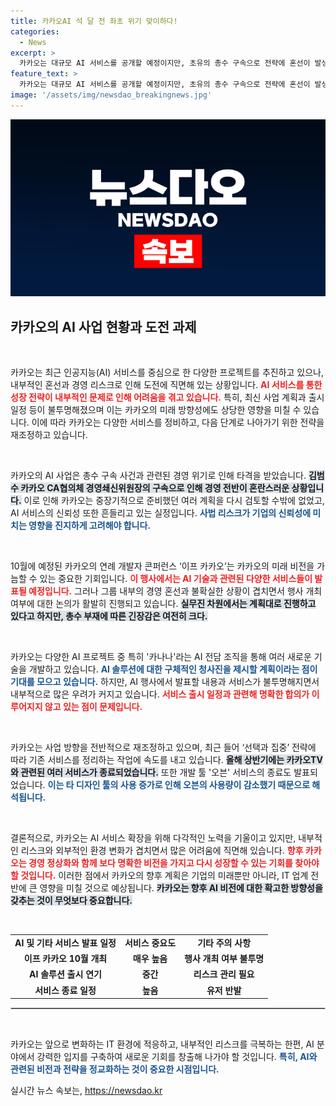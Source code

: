```yaml
---
title: 카카오AI 석 달 전 좌초 위기 맞이하다!
categories:
  - News
excerpt: >
  카카오는 대규모 AI 서비스를 공개할 예정이지만, 초유의 총수 구속으로 전략에 혼선이 발생하고 있다. 이프 카카오 행사와 AI 서비스 출시 일정이 불투명해지며, 내부 갈등이 고조되고 있는 상황이다. 과연 카카오는 이 위기를 어떻게 헤쳐 나갈까?
feature_text: >
  카카오는 대규모 AI 서비스를 공개할 예정이지만, 초유의 총수 구속으로 전략에 혼선이 발생하고 있다. 이프 카카오 행사와 AI 서비스 출시 일정이 불투명해지며, 내부 갈등이 고조되고 있는 상황이다. 과연 카카오는 이 위기를 어떻게 헤쳐 나갈까?
image: '/assets/img/newsdao_breakingnews.jpg'
---
```


<p><img src="/assets/img/newsdao_breakingnews.jpg" alt="pcversion 속보" /></p>

<h2 data-ke-size="size26">카카오의 AI 사업 현황과 도전 과제</h2>

<p data-ke-size="size16">&nbsp;</p>

<p>카카오는 최근 인공지능(AI) 서비스를 중심으로 한 다양한 프로젝트를 추진하고 있으나, 내부적인 혼선과 경영 리스크로 인해 도전에 직면해 있는 상황입니다. <b><span style="color: #ee2323;">AI 서비스를 통한 성장 전략이 내부적인 문제로 인해 어려움을 겪고 있습니다.</span></b> 특히, 최신 사업 계획과 출시 일정 등이 불투명해졌으며 이는 카카오의 미래 방향성에도 상당한 영향을 미칠 수 있습니다. 이에 따라 카카오는 다양한 서비스를 정비하고, 다음 단계로 나아가기 위한 전략을 재조정하고 있습니다.</p>

<p data-ke-size="size16">&nbsp;</p>

<p>카카오의 AI 사업은 총수 구속 사건과 관련된 경영 위기로 인해 타격을 받았습니다. <b><span style="background-color: #21538527;">김범수 카카오 CA협의체 경영쇄신위원장의 구속으로 인해 경영 전반이 혼란스러운 상황입니다.</span></b> 이로 인해 카카오는 중장기적으로 준비했던 여러 계획을 다시 검토할 수밖에 없었고, AI 서비스의 신뢰성 또한 흔들리고 있는 실정입니다. <b><span style="color: #1a5490;">사법 리스크가 기업의 신뢰성에 미치는 영향을 진지하게 고려해야 합니다.</span></b></p>

<p data-ke-size="size16">&nbsp;</p>

<p>10월에 예정된 카카오의 연례 개발자 콘퍼런스 ‘이프 카카오’는 카카오의 미래 비전을 가늠할 수 있는 중요한 기회입니다. <b><span style="color: #ee2323;">이 행사에서는 AI 기술과 관련된 다양한 서비스들이 발표될 예정입니다.</span></b> 그러나 그룹 내부의 경영 혼선과 불확실한 상황이 겹치면서 행사 개최 여부에 대한 논의가 활발히 진행되고 있습니다. <b><span style="background-color: #21538527;">실무진 차원에서는 계획대로 진행하고 있다고 하지만, 총수 부재에 따른 긴장감은 여전히 크다.</span></b></p>

<p data-ke-size="size16">&nbsp;</p>

<p>카카오는 다양한 AI 프로젝트 중 특히 '카나나'라는 AI 전담 조직을 통해 여러 새로운 기술을 개발하고 있습니다. <b><span style="color: #1a5490;">AI 솔루션에 대한 구체적인 청사진을 제시할 계획이라는 점이 기대를 모으고 있습니다.</span></b> 하지만, AI 행사에서 발표할 내용과 서비스가 불투명해지면서 내부적으로 많은 우려가 커지고 있습니다. <b><span style="color: #ee2323;">서비스 출시 일정과 관련해 명확한 합의가 이루어지지 않고 있는 점이 문제입니다.</span></b></p>

<p data-ke-size="size16">&nbsp;</p>

<p>카카오는 사업 방향을 전반적으로 재조정하고 있으며, 최근 들어 ‘선택과 집중’ 전략에 따라 기존 서비스를 정리하는 작업에 속도를 내고 있습니다. <b><span style="background-color: #21538527;">올해 상반기에는 카카오TV와 관련된 여러 서비스가 종료되었습니다.</span></b> 또한 개발 툴 '오븐' 서비스의 종료도 발표되었습니다. <b><span style="color: #1a5490;">이는 타 디자인 툴의 사용 증가로 인해 오븐의 사용량이 감소했기 때문으로 해석됩니다.</span></b></p>

<p data-ke-size="size16">&nbsp;</p>

<p>결론적으로, 카카오는 AI 서비스 확장을 위해 다각적인 노력을 기울이고 있지만, 내부적인 리스크와 외부적인 환경 변화가 겹치면서 많은 어려움에 직면해 있습니다. <b><span style="color: #ee2323;">향후 카카오는 경영 정상화와 함께 보다 명확한 비전을 가지고 다시 성장할 수 있는 기회를 찾아야 할 것입니다.</span></b> 이러한 점에서 카카오의 향후 계획은 기업의 미래뿐만 아니라, IT 업계 전반에 큰 영향을 미칠 것으로 예상됩니다. <b><span style="background-color: #21538527;">카카오는 향후 AI 비전에 대한 확고한 방향성을 갖추는 것이 무엇보다 중요합니다.</span></b> </p>

<p data-ke-size="size16">&nbsp;</p>

<table style="width: 100%; border-collapse: collapse;">
<tr>
<td style="text-align: center; height: 17px;"><b>AI 및 기타 서비스 발표 일정</b></td>
<td style="text-align: center; height: 17px;"><b>서비스 중요도</b></td>
<td style="text-align: center; height: 17px;"><b>기타 주의 사항</b></td>
</tr>
<tr>
<td style="text-align: center; height: 17px;"><b>이프 카카오 10월 개최</b></td>
<td style="text-align: center; height: 17px;"><b>매우 높음</b></td>
<td style="text-align: center; height: 17px;"><b>행사 개최 여부 불투명</b></td>
</tr>
<tr>
<td style="text-align: center; height: 17px;"><b>AI 솔루션 출시 연기</b></td>
<td style="text-align: center; height: 17px;"><b>중간</b></td>
<td style="text-align: center; height: 17px;"><b>리스크 관리 필요</b></td>
</tr>
<tr>
<td style="text-align: center; height: 17px;"><b>서비스 종료 일정</b></td>
<td style="text-align: center; height: 17px;"><b>높음</b></td>
<td style="text-align: center; height: 17px;"><b>유저 반발</b></td>
</tr>
</table>

<hr style="border: 1px solid #ccc;"/>

<p data-ke-size="size16">&nbsp;</p>

<p>카카오는 앞으로 변화하는 IT 환경에 적응하고, 내부적인 리스크를 극복하는 한편, AI 분야에서 강력한 입지를 구축하여 새로운 기회를 창출해 나가야 할 것입니다. <b><span style="color: #1a5490;">특히, AI와 관련된 비전과 전략을 정교화하는 것이 중요한 시점입니다.</span></b></p>
실시간 뉴스 속보는, <a href="https://newsdao.kr" rel="dofollow">https://newsdao.kr</a>



